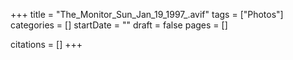 +++
title = "The_Monitor_Sun_Jan_19_1997_.avif"
tags = ["Photos"]
categories = []
startDate = ""
draft = false
pages = []

citations = []
+++
